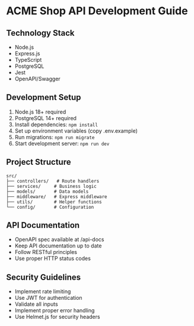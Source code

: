 # ACME Shop API Development Guide

## Technology Stack
- Node.js
- Express.js
- TypeScript
- PostgreSQL
- Jest
- OpenAPI/Swagger

## Development Setup
1. Node.js 18+ required
2. PostgreSQL 14+ required
3. Install dependencies: `npm install`
4. Set up environment variables (copy .env.example)
5. Run migrations: `npm run migrate`
6. Start development server: `npm run dev`

## Project Structure
```
src/
├── controllers/   # Route handlers
├── services/     # Business logic
├── models/       # Data models
├── middleware/   # Express middleware
├── utils/        # Helper functions
└── config/       # Configuration
```

## API Documentation
- OpenAPI spec available at /api-docs
- Keep API documentation up to date
- Follow RESTful principles
- Use proper HTTP status codes

## Security Guidelines
- Implement rate limiting
- Use JWT for authentication
- Validate all inputs
- Implement proper error handling
- Use Helmet.js for security headers